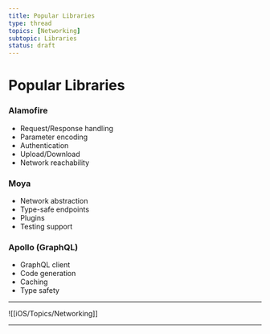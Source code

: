 ```yaml
---
title: Popular Libraries
type: thread
topics: [Networking]
subtopic: Libraries
status: draft
---
```


# Popular Libraries


### Alamofire
- Request/Response handling
- Parameter encoding
- Authentication
- Upload/Download
- Network reachability

### Moya
- Network abstraction
- Type-safe endpoints
- Plugins
- Testing support

### Apollo (GraphQL)
- GraphQL client
- Code generation
- Caching
- Type safety



---

![[iOS/Topics/Networking]]

---


